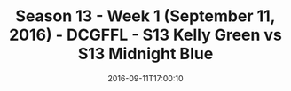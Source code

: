 ---
title: Season 13 - Week 1 (September 11, 2016) - DCGFFL - S13 Kelly Green vs S13 Midnight
  Blue
teams-score:
- team: _teams/s13-kelly.md
  score: 37
- team: _teams/s13-midnight-blue.md
  score: 19
mvp: B. Chambers (Kelly); J. Santos (Midnight)
game-ball: M. Townsend (Kelly); M. Osorio (Midnight)
season: 13
week: 1
date: '2016-09-11T17:00:10'
pageid: season-13-week-1-september-11-2016-4817-vs-4820
---